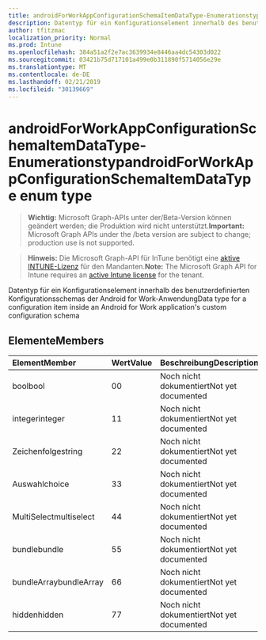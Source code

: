 ```yaml
---
title: androidForWorkAppConfigurationSchemaItemDataType-Enumerationstyp
description: Datentyp für ein Konfigurationselement innerhalb des benutzerdefinierten Konfigurationsschemas der Android for Work-Anwendung
author: tfitzmac
localization_priority: Normal
ms.prod: Intune
ms.openlocfilehash: 384a51a2f2e7ac3639934e8446aa4dc54303d022
ms.sourcegitcommit: 03421b75d717101a499e0b311890f5714056e29e
ms.translationtype: MT
ms.contentlocale: de-DE
ms.lasthandoff: 02/21/2019
ms.locfileid: "30139669"
---
```

# <a name="androidforworkappconfigurationschemaitemdatatype-enum-type"></a><span data-ttu-id="41702-103">androidForWorkAppConfigurationSchemaItemDataType-Enumerationstyp</span><span class="sxs-lookup"><span data-stu-id="41702-103">androidForWorkAppConfigurationSchemaItemDataType enum type</span></span>

> <span data-ttu-id="41702-104">**Wichtig:** Microsoft Graph-APIs unter der/Beta-Version können geändert werden; die Produktion wird nicht unterstützt.</span><span class="sxs-lookup"><span data-stu-id="41702-104">**Important:** Microsoft Graph APIs under the /beta version are subject to change; production use is not supported.</span></span>

> <span data-ttu-id="41702-105">**Hinweis:** Die Microsoft Graph-API für InTune benötigt eine [aktive INTUNE-Lizenz](https://go.microsoft.com/fwlink/?linkid=839381) für den Mandanten.</span><span class="sxs-lookup"><span data-stu-id="41702-105">**Note:** The Microsoft Graph API for Intune requires an [active Intune license](https://go.microsoft.com/fwlink/?linkid=839381) for the tenant.</span></span>

<span data-ttu-id="41702-106">Datentyp für ein Konfigurationselement innerhalb des benutzerdefinierten Konfigurationsschemas der Android for Work-Anwendung</span><span class="sxs-lookup"><span data-stu-id="41702-106">Data type for a configuration item inside an Android for Work application's custom configuration schema</span></span>

## <a name="members"></a><span data-ttu-id="41702-107">Elemente</span><span class="sxs-lookup"><span data-stu-id="41702-107">Members</span></span>
|<span data-ttu-id="41702-108">Element</span><span class="sxs-lookup"><span data-stu-id="41702-108">Member</span></span>|<span data-ttu-id="41702-109">Wert</span><span class="sxs-lookup"><span data-stu-id="41702-109">Value</span></span>|<span data-ttu-id="41702-110">Beschreibung</span><span class="sxs-lookup"><span data-stu-id="41702-110">Description</span></span>|
|:---|:---|:---|
|<span data-ttu-id="41702-111">bool</span><span class="sxs-lookup"><span data-stu-id="41702-111">bool</span></span>|<span data-ttu-id="41702-112">0</span><span class="sxs-lookup"><span data-stu-id="41702-112">0</span></span>|<span data-ttu-id="41702-113">Noch nicht dokumentiert</span><span class="sxs-lookup"><span data-stu-id="41702-113">Not yet documented</span></span>|
|<span data-ttu-id="41702-114">integer</span><span class="sxs-lookup"><span data-stu-id="41702-114">integer</span></span>|<span data-ttu-id="41702-115">1</span><span class="sxs-lookup"><span data-stu-id="41702-115">1</span></span>|<span data-ttu-id="41702-116">Noch nicht dokumentiert</span><span class="sxs-lookup"><span data-stu-id="41702-116">Not yet documented</span></span>|
|<span data-ttu-id="41702-117">Zeichenfolge</span><span class="sxs-lookup"><span data-stu-id="41702-117">string</span></span>|<span data-ttu-id="41702-118">2</span><span class="sxs-lookup"><span data-stu-id="41702-118">2</span></span>|<span data-ttu-id="41702-119">Noch nicht dokumentiert</span><span class="sxs-lookup"><span data-stu-id="41702-119">Not yet documented</span></span>|
|<span data-ttu-id="41702-120">Auswahl</span><span class="sxs-lookup"><span data-stu-id="41702-120">choice</span></span>|<span data-ttu-id="41702-121">3</span><span class="sxs-lookup"><span data-stu-id="41702-121">3</span></span>|<span data-ttu-id="41702-122">Noch nicht dokumentiert</span><span class="sxs-lookup"><span data-stu-id="41702-122">Not yet documented</span></span>|
|<span data-ttu-id="41702-123">MultiSelect</span><span class="sxs-lookup"><span data-stu-id="41702-123">multiselect</span></span>|<span data-ttu-id="41702-124">4</span><span class="sxs-lookup"><span data-stu-id="41702-124">4</span></span>|<span data-ttu-id="41702-125">Noch nicht dokumentiert</span><span class="sxs-lookup"><span data-stu-id="41702-125">Not yet documented</span></span>|
|<span data-ttu-id="41702-126">bundle</span><span class="sxs-lookup"><span data-stu-id="41702-126">bundle</span></span>|<span data-ttu-id="41702-127">5</span><span class="sxs-lookup"><span data-stu-id="41702-127">5</span></span>|<span data-ttu-id="41702-128">Noch nicht dokumentiert</span><span class="sxs-lookup"><span data-stu-id="41702-128">Not yet documented</span></span>|
|<span data-ttu-id="41702-129">bundleArray</span><span class="sxs-lookup"><span data-stu-id="41702-129">bundleArray</span></span>|<span data-ttu-id="41702-130">6</span><span class="sxs-lookup"><span data-stu-id="41702-130">6</span></span>|<span data-ttu-id="41702-131">Noch nicht dokumentiert</span><span class="sxs-lookup"><span data-stu-id="41702-131">Not yet documented</span></span>|
|<span data-ttu-id="41702-132">hidden</span><span class="sxs-lookup"><span data-stu-id="41702-132">hidden</span></span>|<span data-ttu-id="41702-133">7</span><span class="sxs-lookup"><span data-stu-id="41702-133">7</span></span>|<span data-ttu-id="41702-134">Noch nicht dokumentiert</span><span class="sxs-lookup"><span data-stu-id="41702-134">Not yet documented</span></span>|




